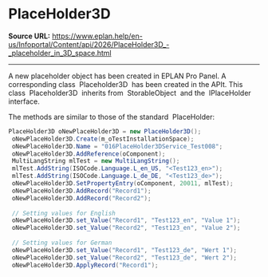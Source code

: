 # PlaceHolder3D

**Source URL:** https://www.eplan.help/en-us/Infoportal/Content/api/2026/PlaceHolder3D_-_placeholder_in_3D_space.html

---

A new placeholder object has been created in EPLAN Pro Panel. A corresponding class  Placeholder3D  has been created in the APIt. This class  Placeholder3D  inherits from  StorableObject  and the  IPlaceHolder  interface.

The methods are similar to those of the standard  PlaceHolder:

```csharp
PlaceHolder3D oNewPlaceHolder3D = new PlaceHolder3D();
 oNewPlaceHolder3D.Create(m_oTestInstallationSpace);
 oNewPlaceHolder3D.Name = "016PlaceHolder3DService_Test008";
 oNewPlaceHolder3D.AddReference(oComponent);
 MultiLangString mlTest = new MultiLangString();
 mlTest.AddString(ISOCode.Language.L_en_US, "<Test123_en>");
 mlTest.AddString(ISOCode.Language.L_de_DE, "<Test123_de>");
 oNewPlaceHolder3D.SetPropertyEntry(oComponent, 20011, mlTest);
 oNewPlaceHolder3D.AddRecord("Record1");
 oNewPlaceHolder3D.AddRecord("Record2");
 
 // Setting values for English
 oNewPlaceHolder3D.set_Value("Record1", "Test123_en", "Value 1");
 oNewPlaceHolder3D.set_Value("Record2", "Test123_en", "Value 2");
 
 // Setting values for German
 oNewPlaceHolder3D.set_Value("Record1", "Test123_de", "Wert 1");
 oNewPlaceHolder3D.set_Value("Record2", "Test123_de", "Wert 2");
 oNewPlaceHolder3D.ApplyRecord("Record1");
```

